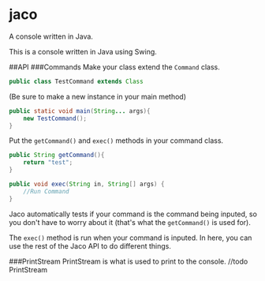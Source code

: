 # jaco
A console written in Java.

This is a console written in Java using Swing.

##API
###Commands
Make your class extend the `Command` class.
```java
public class TestCommand extends Class
```
(Be sure to make a new instance in your main method)
```java
public static void main(String... args){
	new TestCommand();
}
```
Put the `getCommand()` and `exec()` methods in your command class.
```java
public String getCommand(){
	return "test";
}

public void exec(String in, String[] args) {
	//Run Command
}
```
Jaco automatically tests if your command is the command being inputed, so you don't have to worry about it (that's what the `getCommand()` is used for).

The `exec()` method is run when your command is inputed. In here, you can use the rest of the Jaco API to do different things.

###PrintStream
PrintStream is what is used to print to the console.
//todo PrintStream